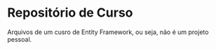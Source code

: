 # Repositório de Curso

Arquivos de um cusro de Entity Framework, ou seja, não é um projeto pessoal.
